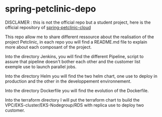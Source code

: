 # spring-petclinic-depo
DISCLAMER : this is not the official repo but a student project, here is the official repository of  <a href="//github.com/spring-petclinic/spring-petclinic-cloud/">spring-petclinic-cloud</a>


This repo allow me to share different ressource about the realisation of the project Petclinic, in each repo you will find a README.md file to explain more about each composant of the project.


Into the directory Jenkins, you will find the different Pipeline, script to assure that pipeline doesn't bother each other and the customer list exemple use to launch parallel jobs.

Into the directory Helm you will find the two helm chart, one use to deploy in production and the other in the developpement environnement.

Into the directory Dockerfile you will find the evolution of the Dockerfile.

Into the terraform directory I will put the terraform chart to build the VPC/EKS-cluster/EKS-Nodegroup/RDS with replica use to deploy two customer. 
